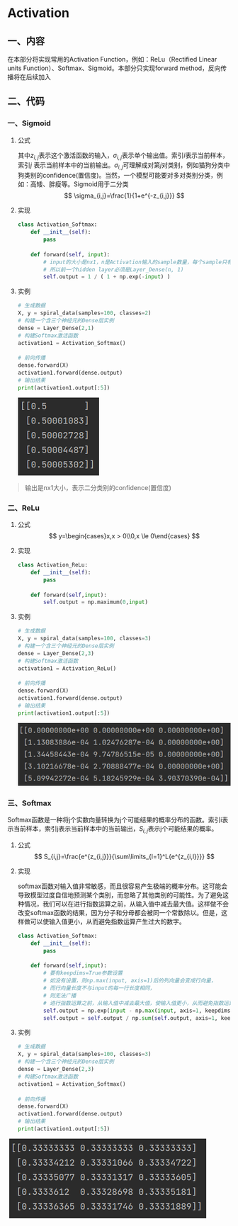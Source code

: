 # Activation

## 一、内容

在本部分将实现常用的Activation Function，例如：ReLu（Rectified Linear units Function）、Softmax、Sigmoid。本部分只实现forward method，反向传播将在后续加入

## 二、代码

### 一、Sigmoid

1. 公式

   其中$z_{i,j}$表示这个激活函数的输入，$\sigma_{i,j}$表示单个输出值。索引$i$表示当前样本，索引$j$ 表示当前样本中的当前输出。$\sigma_{i,j}$可理解成对第$j$对类别，例如猫狗分类中狗类别的confidence(置信度)。当然，一个模型可能要对多对类别分类，例如：高矮、胖瘦等。Sigmoid用于二分类
   $$
   \sigma_{i,j}=\frac{1}{1+e^{-z_{i,j}}}
   $$

2. 实现

   ~~~py
   class Activation_Softmax:
       def __init__(self):
           pass
   
       def forward(self, input):
           # input的大小是nx1，n是Activation输入的sample数量，每个sample只有一个维度。
           # 所以前一个hidden layer必须是Layer_Dense(n, 1)
           self.output = 1 / ( 1 + np.exp(-input) )
   ~~~

   

3. 实例

   ~~~py
   # 生成数据
   X, y = spiral_data(samples=100, classes=2)
   # 构建一个含三个神经元的Dense层实例
   dense = Layer_Dense(2,1)
   # 构建Softmax激活函数
   activation1 = Activation_Softmax()
   
   # 前向传播
   dense.forward(X)
   activation1.forward(dense.output)
   # 输出结果
   print(activation1.output[:5])
   ~~~

   ![image-20230807190723399](https://raw.githubusercontent.com/HX-1234/NoteImage/main/202308071907435.png)

> 输出是nx1大小，表示二分类别的confidence(置信度)

### 二、ReLu

1. 公式
   $$
   y=\begin{cases}x,x > 0\\0,x \le 0\end{cases}
   $$
   

2. 实现

   ~~~python
   class Activation_ReLu:
       def __init__(self):
           pass
   
       def forward(self,input):
           self.output = np.maximum(0,input)
   ~~~

   

3. 实例

   ~~~python
   # 生成数据
   X, y = spiral_data(samples=100, classes=3)
   # 构建一个含三个神经元的Dense层实例
   dense = Layer_Dense(2,3)
   # 构建Softmax激活函数
   activation1 = Activation_ReLu()
   
   # 前向传播
   dense.forward(X)
   activation1.forward(dense.output)
   # 输出结果
   print(activation1.output[:5])
   ~~~

   ![image-20230807193322759](https://raw.githubusercontent.com/HX-1234/NoteImage/main/202308071933795.png)

### 三、Softmax

​		Softmax函数是一种将j个实数向量转换为j个可能结果的概率分布的函数。索引i表示当前样本，索引j表示当前样本中的当前输出，$S_{i,j}$表示j个可能结果的概率。

  1. 公式
     $$
     S_{i,j}=\frac{e^{z_{i,j}}}{\sum\limits_{l=1}^L{e^{z_{i,l}}}}
     $$
     

  2. 实现

     softmax函数对输入值非常敏感，而且很容易产生极端的概率分布。这可能会导致模型过度自信地预测某个类别，而忽略了其他类别的可能性。为了避免这种情况，我们可以在进行指数运算之前，从输入值中减去最大值。这样做不会改变softmax函数的结果，因为分子和分母都会被同一个常数除以。但是，这样做可以使输入值更小，从而避免指数运算产生过大的数字。

     ~~~python
     class Activation_Softmax:
         def __init__(self):
             pass
     
         def forward(self,input):
             # 要有keepdims=True参数设置
             # 如没有设置，则np.max(input, axis=1)后的列向量会变成行向量，
             # 而行向量长度不与input的每一行长度相同，
             # 则无法广播
             # 进行指数运算之前，从输入值中减去最大值，使输入值更小，从而避免指数运算产生过大的数字
             self.output = np.exp(input - np.max(input, axis=1, keepdims=True))
             self.output = self.output / np.sum(self.output, axis=1, keepdims=True)
     ~~~

     

  3. 实例

     ```python
     # 生成数据
     X, y = spiral_data(samples=100, classes=3)
     # 构建一个含三个神经元的Dense层实例
     dense = Layer_Dense(2,3)
     # 构建Softmax激活函数
     activation1 = Activation_Softmax()
     
     # 前向传播
     dense.forward(X)
     activation1.forward(dense.output)
     # 输出结果
     print(activation1.output[:5])
     ```

​	![image-20230807202215791](https://raw.githubusercontent.com/HX-1234/NoteImage/main/202308072022825.png)



